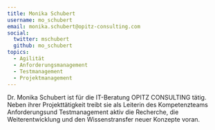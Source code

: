 ```yaml
---
title: Monika Schubert
username: mo_schubert
email: monika.schubert@opitz-consulting.com
social:
  twitter: mschubert
  github: mo_schubert
topics:
  - Agilität
  - Anforderungsmanagement
  - Testmanagement
  - Projektmanagement
---
```


Dr. Monika Schubert ist für die IT-Beratung OPITZ CONSULTING tätig. Neben ihrer Projekttätigkeit treibt sie als Leiterin des Kompetenzteams Anforderungsund Testmanagement aktiv die Recherche, die Weiterentwicklung und den Wissenstransfer neuer Konzepte voran.
